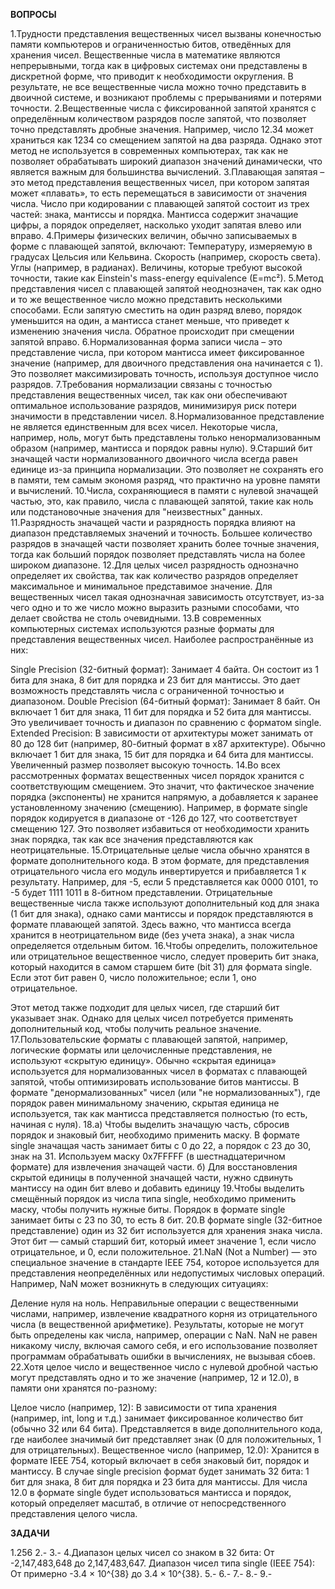 **ВОПРОСЫ**

1.Трудности представления вещественных чисел вызваны конечностью памяти компьютеров и ограниченностью битов, отведённых для хранения чисел. Вещественные числа в математике являются непрерывными, тогда как в цифровых системах они представлены в дискретной форме, что приводит к необходимости округления. В результате, не все вещественные числа можно точно представить в двоичной системе, и возникают проблемы с прерываниями и потерями точности.
2.Вещественные числа с фиксированной запятой хранятся с определённым количеством разрядов после запятой, что позволяет точно представлять дробные значения. Например, число 12.34 может храниться как 1234 со смещением запятой на два разряда. Однако этот метод не используется в современных компьютерах, так как не позволяет обрабатывать широкий диапазон значений динамически, что является важным для большинства вычислений.
3.Плавающая запятая – это метод представления вещественных чисел, при котором запятая может «плавать», то есть перемещаться в зависимости от значения числа. Число при кодировании с плавающей запятой состоит из трех частей: знака, мантиссы и порядка. Мантисса содержит значащие цифры, а порядок определяет, насколько уходит запятая влево или вправо.
4.Примеры физических величин, обычно записываемых в форме с плавающей запятой, включают:
Температуру, измеряемую в градусах Цельсия или Кельвина.
Скорость (например, скорость света).
Углы (например, в радианах).
Величины, которые требуют высокой точности, такие как Einstein's mass-energy equivalence (E=mc²).
5.Метод представления чисел с плавающей запятой неоднозначен, так как одно и то же вещественное число можно представить несколькими способами. Если запятую сместить на один разряд влево, порядок уменьшится на один, а мантисса станет меньше, что приведет к изменению значения числа. Обратное происходит при смещении запятой вправо.
6.Нормализованная форма записи числа – это представление числа, при котором мантисса имеет фиксированное значение (например, для двоичного представления она начинается с 1). Это позволяет максимизировать точность, используя доступное число разрядов.
7.Требования нормализации связаны с точностью представления вещественных чисел, так как они обеспечивают оптимальное использование разрядов, минимизируя риск потери значимости в представлении чисел.
8.Нормализованное представление не является единственным для всех чисел. Некоторые числа, например, ноль, могут быть представлены только ненормализованным образом (например, мантисса и порядок равны нулю).
9.Старший бит значащей части нормализованного двоичного числа всегда равен единице из-за принципа нормализации. Это позволяет не сохранять его в памяти, тем самым экономя разряд, что практично на уровне памяти и вычислений.
10.Числа, сохраняющиеся в памяти с нулевой значащей частью, это, как правило, числа с плавающей запятой, такие как ноль или подстановочные значения для "неизвестных" данных.
11.Разрядность значащей части и разрядность порядка влияют на диапазон представляемых значений и точность. Большее количество разрядов в значащей части позволяет хранить более точные значения, тогда как больший порядок позволяет представлять числа на более широком диапазоне.
12.Для целых чисел разрядность однозначно определяет их свойства, так как количество разрядов определяет максимальное и минимальное представимое значение. Для вещественных чисел такая однозначная зависимость отсутствует, из-за чего одно и то же число можно выразить разными способами, что делает свойства не столь очевидными.
13.В современных компьютерных системах используются разные форматы для представления вещественных чисел. Наиболее распространённые из них:

Single Precision (32-битный формат): Занимает 4 байта. Он состоит из 1 бита для знака, 8 бит для порядка и 23 бит для мантиссы. Это дает возможность представлять числа с ограниченной точностью и диапазоном.
Double Precision (64-битный формат): Занимает 8 байт. Он включает 1 бит для знака, 11 бит для порядка и 52 бита для мантиссы. Это увеличивает точность и диапазон по сравнению с форматом single.
Extended Precision: В зависимости от архитектуры может занимать от 80 до 128 бит (например, 80-битный формат в x87 архитектуре). Обычно включает 1 бит для знака, 15 бит для порядка и 64 бита для мантиссы. Увеличенный размер позволяет высокую точность.
14.Во всех рассмотренных форматах вещественных чисел порядок хранится с соответствующим смещением. Это значит, что фактическое значение порядка (экспоненты) не хранится напрямую, а добавляется к заранее установленному значению (смещению). Например, в формате single порядок кодируется в диапазоне от -126 до 127, что соответствует смещению 127. Это позволяет избавиться от необходимости хранить знак порядка, так как все значения представляются как неотрицательные.
15.Отрицательные целые числа обычно хранятся в формате дополнительного кода. В этом формате, для представления отрицательного числа его модуль инвертируется и прибавляется 1 к результату. Например, для -5, если 5 представляется как 0000 0101, то -5 будет 1111 1011 в 8-битном представлении.
Отрицательные вещественные числа также используют дополнительный код для знака (1 бит для знака), однако сами мантиссы и порядок представляются в формате плавающей запятой. Здесь важно, что мантисса всегда хранится в неотрицательном виде (без учета знака), а знак числа определяется отдельным битом.
16.Чтобы определить, положительное или отрицательное вещественное число, следует проверить бит знака, который находится в самом старшем бите (bit 31) для формата single. Если этот бит равен 0, число положительное; если 1, оно отрицательное.

Этот метод также подходит для целых чисел, где старший бит указывает знак. Однако для целых чисел потребуется применять дополнительный код, чтобы получить реальное значение.
17.Пользовательские форматы с плавающей запятой, например, логические форматы или целочисленные представления, не используют «скрытую единицу». Обычно «скрытая единица» используется для нормализованных чисел в форматах с плавающей запятой, чтобы оптимизировать использование битов мантиссы. В формате "денормализованных" чисел (или "не нормализованных"), где порядок равен минимальному значению, скрытая единица не используется, так как мантисса представляется полностью (то есть, начиная с нуля).
18.а) Чтобы выделить значащую часть, сбросив порядок и знаковый бит, необходимо применить маску. В формате single значащая часть занимает биты с 0 до 22, а порядок с 23 до 30, знак на 31. Используем маску 0x7FFFFF (в шестнадцатеричном формате) для извлечения значащей части.
б) Для восстановления скрытой единицы в полученной значащей части, нужно сдвинуть мантиссу на один бит влево и добавить единицу
19.Чтобы выделить смещённый порядок из числа типа single, необходимо применить маску, чтобы получить нужные биты. Порядок в формате single занимает биты с 23 по 30, то есть 8 бит.
20.В формате single (32-битное представление) один из 32 бит используется для хранения знака числа. Этот бит — самый старший бит, который имеет значение 1, если число отрицательное, и 0, если положительное.
21.NaN (Not a Number) — это специальное значение в стандарте IEEE 754, которое используется для представления неопределённых или недопустимых числовых операций. Например, NaN может возникнуть в следующих ситуациях:

Деление нуля на ноль.
Неправильные операции с вещественными числами, например, извлечение квадратного корня из отрицательного числа (в вещественной арифметике).
Результаты, которые не могут быть определены как числа, например, операции с NaN.
NaN не равен никакому числу, включая самого себя, и его использование позволяет программам обрабатывать ошибки в вычислениях, не вызывая сбоев.
22.Хотя целое число и вещественное число с нулевой дробной частью могут представлять одно и то же значение (например, 12 и 12.0), в памяти они хранятся по-разному:

Целое число (например, 12):
В зависимости от типа хранения (например, int, long и т.д.) занимает фиксированное количество бит (обычно 32 или 64 бита).
Представляется в виде дополнительного кода, где наиболее значимый бит представляет знак (0 для положительных, 1 для отрицательных).
Вещественное число (например, 12.0):
Хранится в формате IEEE 754, который включает в себя знаковый бит, порядок и мантиссу.
В случае single precision формат будет занимать 32 бита: 1 бит для знака, 8 бит для порядка и 23 бита для мантиссы.
Для числа 12.0 в формате single будет использоваться мантисса и порядок, который определяет масштаб, в отличие от непосредственного представления целого числа.

**ЗАДАЧИ**

1.256
2.-
3.-
4.Диапазон целых чисел со знаком в 32 бита:
От -2,147,483,648 до 2,147,483,647.
Диапазон чисел типа single (IEEE 754):
От примерно -3.4 × 10^{38} до 3.4 × 10^{38}.
5.-
6.-
7.-
8.-
9.-